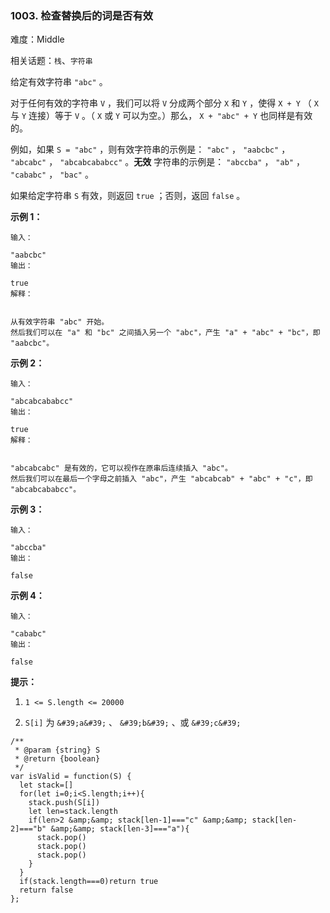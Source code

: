 ### 1003. 检查替换后的词是否有效

难度：Middle

相关话题：`栈`、`字符串`

给定有效字符串 `"abc"` 。



对于任何有效的字符串  `V` ，我们可以将  `V`  分成两个部分  `X`  和  `Y` ，使得  `X + Y` （ `X`  与  `Y`  连接）等于  `V` 。（ `X` 或  `Y`  可以为空。）那么， `X + "abc" + Y`  也同样是有效的。



例如，如果  `S = "abc"` ，则有效字符串的示例是： `"abc"` ， `"aabcbc"` ， `"abcabc"` ， `"abcabcababcc"` 。**无效** 字符串的示例是： `"abccba"` ， `"ab"` ， `"cababc"` ， `"bac"` 。



如果给定字符串  `S`  有效，则返回  `true` ；否则，返回  `false` 。







**示例 1：** 



```
输入：

"aabcbc"
输出：

true
解释：


从有效字符串 "abc" 开始。
然后我们可以在 "a" 和 "bc" 之间插入另一个 "abc"，产生 "a" + "abc" + "bc"，即 "aabcbc"。
```


**示例 2：** 



```
输入：

"abcabcababcc"
输出：

true
解释：


"abcabcabc" 是有效的，它可以视作在原串后连续插入 "abc"。
然后我们可以在最后一个字母之前插入 "abc"，产生 "abcabcab" + "abc" + "c"，即 "abcabcababcc"。
```


**示例 3：** 



```
输入：

"abccba"
输出：

false
```


**示例 4：** 



```
输入：

"cababc"
输出：

false
```






**提示：** 




1.  `1 <= S.length <= 20000` 

2.  `S[i]`  为 `&#39;a&#39;` 、 `&#39;b&#39;` 、或 `&#39;c&#39;` 








```
/**
 * @param {string} S
 * @return {boolean}
 */
var isValid = function(S) {
  let stack=[]
  for(let i=0;i<S.length;i++){
    stack.push(S[i])
    let len=stack.length
    if(len>2 &amp;&amp; stack[len-1]==="c" &amp;&amp; stack[len-2]==="b" &amp;&amp; stack[len-3]==="a"){
      stack.pop()
      stack.pop()
      stack.pop()
    }
  }
  if(stack.length===0)return true
  return false
};
```

